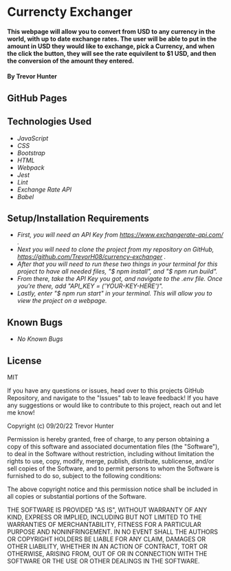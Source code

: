 # Currencty Exchanger

#### This webpage will allow you to convert from USD to any currency in the world, with up to date exchange rates. The user will be able to put in the amount in USD they would like to exchange, pick a Currency, and when the click the button, they will see the rate equivilent to $1 USD, and then the conversion of the amount they entered.

#### By Trevor Hunter

## GitHub Pages

## Technologies Used

* _JavaScript_
* _CSS_
* _Bootstrap_
* _HTML_
* _Webpack_
* _Jest_
* _Lint_
* _Exchange Rate API_
* _Babel_

## Setup/Installation Requirements

* _First, you will need an API Key from https://www.exchangerate-api.com/ ._
* _Next you will need to clone the project from my repository on GitHub, https://github.com/TrevorH08/currency-exchanger ._
* _After that you will need to run these two things in your terminal for this project to have all needed files, "$ npm install", and "$ npm run build"._
* _From there, take the API Key you got, and navigate to the .env file. Once you're there, add "API_KEY = ('YOUR-KEY-HERE')"._
* _Lastly, enter "$ npm run start" in your terminal. This will allow you to view the project on a webpage._

## Known Bugs

* _No Known Bugs_

## License

MIT

If you have any questions or issues, head over to this projects GitHub Repository, and navigate to the "Issues" tab to leave feedback! If you have any suggestions or would like to contribute to this project, reach out and let me know!

Copyright (c) 09/20/22 Trevor Hunter

Permission is hereby granted, free of charge, to any person obtaining a copy of this software and associated documentation files (the "Software"), to deal in the Software without restriction, including without limitation the rights to use, copy, modify, merge, publish, distribute, sublicense, and/or sell copies of the Software, and to permit persons to whom the Software is furnished to do so, subject to the following conditions:

The above copyright notice and this permission notice shall be included in all copies or substantial portions of the Software.

THE SOFTWARE IS PROVIDED "AS IS", WITHOUT WARRANTY OF ANY KIND, EXPRESS OR IMPLIED, INCLUDING BUT NOT LIMITED TO THE WARRANTIES OF MERCHANTABILITY, FITNESS FOR A PARTICULAR PURPOSE AND NONINFRINGEMENT. IN NO EVENT SHALL THE AUTHORS OR COPYRIGHT HOLDERS BE LIABLE FOR ANY CLAIM, DAMAGES OR OTHER LIABILITY, WHETHER IN AN ACTION OF CONTRACT, TORT OR OTHERWISE, ARISING FROM, OUT OF OR IN CONNECTION WITH THE SOFTWARE OR THE USE OR OTHER DEALINGS IN THE SOFTWARE.